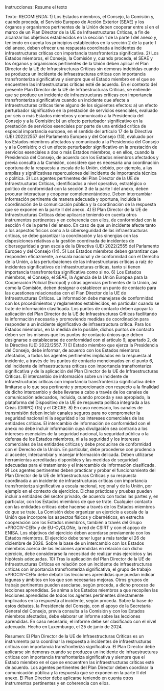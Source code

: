 Instrucciones:
Resume el texto

Texto:
RECOMIENDA:
1)
    Los Estados miembros, el Consejo, la Comisión y, cuando proceda, el Servicio Europeo de Acción Exterior (SEAE) y los órganos y organismos pertinentes de la Unión deben cooperar entre sí en el marco de un Plan Director de la UE de Infraestructuras Críticas, a fin de alcanzar los objetivos establecidos en la sección 1 de la parte I del anexo y, teniendo en cuenta los principios establecidos en la sección 2 de la parte I del anexo, deben ofrecer una respuesta coordinada a incidentes de infraestructuras críticas con importancia transfronteriza significativa.
2)
    Los Estados miembros, el Consejo, la Comisión y, cuando proceda, el SEAE y los órganos y organismos pertinentes de la Unión deben aplicar el Plan Director de la UE de Infraestructuras Críticas sin demoras indebidas cuando se produzca un incidente de infraestructuras críticas con importancia transfronteriza significativa y siempre que el Estado miembro en el que se encuentren las infraestructuras críticas esté de acuerdo. En el contexto del presente Plan Director de la UE de Infraestructuras Críticas, se entiende que se produce un incidente de infraestructuras críticas con importancia transfronteriza significativa cuando un incidente que afecte a infraestructuras críticas tiene alguno de los siguientes efectos:
    a)
        un efecto perturbador significativo en la prestación de servicios esenciales, evaluado por seis o más Estados miembros y comunicado a la Presidencia del Consejo y a la Comisión;
    b)
        un efecto perturbador significativo en la prestación de servicios esenciales por parte de una entidad crítica de especial importancia europea, en el sentido del artículo 17 de la Directiva (UE) 2022/2557 del Parlamento Europeo y del Consejo (13), evaluado por los Estados miembros afectados y comunicado a la Presidencia del Consejo y a la Comisión; o
    c)
        un efecto perturbador significativo en la prestación de servicios esenciales a dos o más Estados miembros, o en ellos, cuando la Presidencia del Consejo, de acuerdo con los Estados miembros afectados y previa consulta a la Comisión, considere que es necesaria una coordinación oportuna de la respuesta a escala de la Unión, debido, por ejemplo, a las amplias y significativas repercusiones del incidente de importancia técnica o política.
3)
    Los agentes pertinentes del Plan Director de la UE de Infraestructuras Críticas, identificados a nivel operativo, estratégico o político de conformidad con la sección 3 de la parte I del anexo, deben procurar interactuar y cooperar complementándose. Deben intercambiar información pertinente de manera adecuada y oportuna, incluida la coordinación de la comunicación pública y la coordinación de la respuesta que se exponen en la parte II del anexo.
4)
    El Plan Director de la UE de Infraestructuras Críticas debe aplicarse teniendo en cuenta otros instrumentos pertinentes y en coherencia con ellos, de conformidad con la sección 4 de la parte I del anexo. En caso de que un incidente afecte tanto a los aspectos físicos como a la ciberseguridad de las infraestructuras críticas, se debe garantizar la coordinación y las sinergias con las disposiciones relativas a la gestión coordinada de incidentes de ciberseguridad a gran escala de la Directiva (UE) 2022/2555 del Parlamento Europeo y del Consejo (14).
5)
    Los Estados miembros deben garantizar que responden eficazmente, a escala nacional y de conformidad con el Derecho de la Unión, a las perturbaciones de las infraestructuras críticas a raíz de incidentes significativos de infraestructuras críticas, tanto si tienen importancia transfronteriza significativa como si no.
6)
    Los Estados miembros, el Consejo, el SEAE, la Agencia de la Unión Europea para la Cooperación Policial (Europol) y otras agencias pertinentes de la Unión, así como la Comisión, deben designar o establecer un punto de contacto para las cuestiones relacionadas con el Plan Director de la UE de Infraestructuras Críticas. La información debe manejarse de conformidad con los procedimientos y reglamentos establecidos, en particular cuando se trate de información clasificada. Los puntos de contacto deben apoyar la aplicación del Plan Director de la UE de Infraestructuras Críticas facilitando la información necesaria y promoviendo medidas de coordinación para responder a un incidente significativo de infraestructura crítica. Para los Estados miembros, en la medida de lo posible, dichos puntos de contacto deben ser los mismos que los puntos de contacto únicos que deben designarse o establecerse de conformidad con el artículo 9, apartado 2, de la Directiva (UE) 2022/2557.
7)
    El Estado miembro que ejerza la Presidencia del Consejo, debe informar, de acuerdo con los Estados miembros afectados, a todos los agentes pertinentes implicados en la respuesta al incidente, a través de los puntos de contacto mencionados en el punto 6, del incidente de infraestructuras críticas con importancia transfronteriza significativa y de la aplicación del Plan Director de la UE de Infraestructuras Críticas. El intercambio de información sobre un incidente de infraestructuras críticas con importancia transfronteriza significativa debe limitarse a lo que sea pertinente y proporcionado con respecto a la finalidad de dicho intercambio y debe llevarse a cabo a través de los canales de comunicación adecuados, incluida, cuando proceda y sea apropiado, la plataforma del Dispositivo de la UE de respuesta política integrada a las Crisis (DIRPC) (15) y el CECRE.
8)
    En caso necesario, los canales de transmisión deben incluir canales seguros para no comprometer la seguridad nacional ni la seguridad o los intereses comerciales de las entidades críticas. El intercambio de información de conformidad con el anexo no debe incluir información cuya divulgación sea contraria a los intereses esenciales de la seguridad nacional, la seguridad pública o la defensa de los Estados miembros, ni a la seguridad y los intereses comerciales de las entidades críticas y debe producirse de conformidad con el Derecho de la Unión. En particular, debe procederse con prudencia al acceder, intercambiar y manejar información delicada. Deben utilizarse herramientas acreditadas disponibles y las medidas de seguridad adecuadas para el tratamiento y el intercambio de información clasificada.
9)
    Los agentes pertinentes deben practicar y probar el funcionamiento del Plan Director de la UE de Infraestructuras Críticas y su respuesta coordinada a un incidente de infraestructuras críticas con importancia transfronteriza significativa a escala nacional, regional y de la Unión, por ejemplo en el contexto de ejercicios. Dichas prácticas y pruebas pueden incluir a entidades del sector privado, de acuerdo con todas las partes y, en particular, con los Estados miembros de que se trate. Cualquier contacto con las entidades críticas debe hacerse a través de los Estados miembros de que se trate. La Comisión debe organizar un ejercicio a escala de la Unión que incorpore los aspectos físicos y cibernéticos, en estrecha cooperación con los Estados miembros, también a través del Grupo «PROCIV-CER» y de EU-CyCLONe, la red de CSIRT y con el apoyo de ENISA. Los objetivos del ejercicio deben acordarse previamente con los Estados miembros. El ejercicio debe tener lugar a más tardar el 26 de diciembre de 2026. Sobre la base de un intercambio con los Estados miembros acerca de las lecciones aprendidas en relación con dicho ejercicio, debe considerarse la necesidad de realizar más ejercicios y las hipótesis adecuadas.
10)
    Tras la aplicación del Plan Director de la UE de Infraestructuras Críticas en relación con un incidente de infraestructuras críticas con importancia transfronteriza significativa, el grupo de trabajo «PROCIV-CER» debe debatir las lecciones aprendidas que puedan indicar lagunas y ámbitos en los que son necesarias mejoras. Otros grupos de trabajo pertinentes pueden asociarse, según proceda, a dicho proceso de lecciones aprendidas. Se anima a los Estados miembros a que recopilen las lecciones aprendidas de todos los agentes pertinentes directamente implicados en la respuesta al incidente, según proceda. Sobre la base de estos debates, la Presidencia del Consejo, con el apoyo de la Secretaría General del Consejo, previa consulta a la Comisión y con los Estados miembros afectados, debe elaborar un informe sobre las lecciones aprendidas. En caso necesario, el informe debe ser clasificado con el nivel adecuado.
Hecho en Luxemburgo, el 25 de junio de 2024.


Resumen:
El Plan Director de la UE de Infraestructuras Críticas es un instrumento para coordinar la respuesta a incidentes de infraestructuras críticas con importancia transfronteriza significativa. El Plan Director debe aplicarse sin demoras cuando se produzca un incidente de infraestructuras críticas con importancia transfronteriza significativa y siempre que el Estado miembro en el que se encuentren las infraestructuras críticas esté de acuerdo. Los agentes pertinentes del Plan Director deben coordinar la comunicación pública y la respuesta que se exponen en la parte II del anexo. El Plan Director debe aplicarse teniendo en cuenta otros instrumentos pertinentes y en coherencia con ellos.